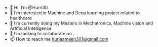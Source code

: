 - 👋 Hi, I’m @Hurri30
- 👀 I’m interested in Machine and Deep learning project related to healthcare
- 🌱 I’m currently doing my Masters in Mechatronics, Machine vision and Artificial Intelligence
- 💞️ I’m looking to collaborate on ...
- 📫 How to reach me huriaameen301@gmail.com

<!---
Hurri30/Hurri30 is a ✨ special ✨ repository because its `README.md` (this file) appears on your GitHub profile.
You can click the Preview link to take a look at your changes.
--->
